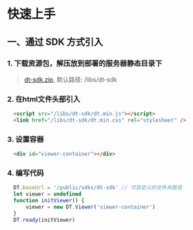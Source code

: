 # 快速上手

## 一、通过 SDK 方式引入

### 1. 下载资源包，解压放到部署的服务器静态目录下
> [dt-sdk.zip](/dt-sdk.zip), 默认路径: /libs/dt-sdk

### 2. 在html文件头部引入
```html
  <script src="/libs/dt-sdk/dt.min.js"></script>
  <link href="/libs/dt-sdk/dt.min.css" rel="stylesheet" />
```

### 3. 设置容器
```html
  <div id="viewer-container"></div>
```

### 4. 编写代码
```js
  DT.baseUrl = '/public/sdks/dt-sdk' // 可自定义的文件夹路径
  let viewer = undefined
  function initViewer() {
      viewer = new DT.Viewer('viewer-container')
  }
  DT.ready(initViewer)
```
